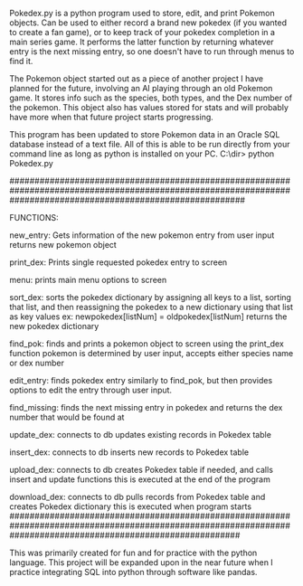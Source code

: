 Pokedex.py is a python program used to store, edit, and print Pokemon objects.
Can be used to either record a brand new pokedex (if you wanted to create a fan game), or to keep track of your pokedex completion in a main series game.
	It performs the latter function by returning whatever entry is the next missing entry, so one doesn't have to run through menus to find it.

The Pokemon object started out as a piece of another project I have planned for the future, involving an AI playing through an old Pokemon game. 
	It stores info such as the species, both types, and the Dex number of the pokemon.
	This object also has values stored for stats and will probably have more when that future project starts progressing.

This program has been updated to store Pokemon data in an Oracle SQL database instead of a text file.
All of this is able to be run directly from your command line as long as python is installed on your PC. 
C:\dir> python Pokedex.py

###############################################################################################################################################################

FUNCTIONS:

new_entry:
Gets information of the new pokemon entry from user input
returns new pokemon object

print_dex:
Prints single requested pokedex entry to screen

menu:
prints main menu options to screen

sort_dex:
sorts the pokedex dictionary by assigning all keys to a list, sorting that list, and then reassigning the pokedex to a new dictionary using that list as key values
ex: newpokedex[listNum] = oldpokedex[listNum]
returns the new pokedex dictionary

find_pok:
finds and prints a pokemon object to screen using the print_dex function
pokemon is determined by user input, accepts either species name or dex number

edit_entry:
finds pokedex entry similarly to find_pok, but then provides options to edit the entry through user input.

find_missing:
finds the next missing entry in pokedex and returns the dex number that would be found at

update_dex:
connects to db
updates existing records in Pokedex table

insert_dex:
connects to db
inserts new records to Pokedex table

upload_dex: 
connects to db
creates Pokedex table if needed, and calls insert and update functions
this is executed at the end of the program

download_dex:
connects to db
pulls records from Pokedex table and creates Pokedex dictionary
this is executed when program starts
##############################################################################################################################################################

This was primarily created for fun and for practice with the python language. This project will be expanded upon in the near future when I practice integrating SQL into python through software like pandas. 

